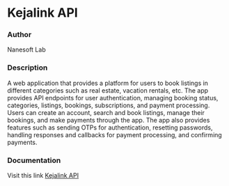 # Kejalink API

###  Author
Nanesoft Lab

### Description
A web application that provides a platform for users to book listings in different categories such as real estate, vacation rentals, etc. The app provides API endpoints for user authentication, managing booking status, categories, listings, bookings, subscriptions, and payment processing. Users can create an account, search and book listings, manage their bookings, and make payments through the app. The app also provides features such as sending OTPs for authentication, resetting passwords, handling responses and callbacks for payment processing, and confirming payments.

### Documentation
Visit this link [Kejalink API](https://documenter.getpostman.com/view/16617127/2s93RRvCwd)